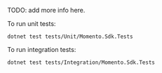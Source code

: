 TODO: add more info here.

To run unit tests:

```
dotnet test tests/Unit/Momento.Sdk.Tests
```

To run integration tests:

```
dotnet test tests/Integration/Momento.Sdk.Tests
```
